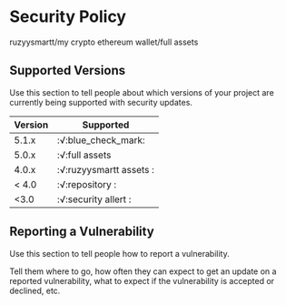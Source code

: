 # Security Policy
ruzyysmartt/my crypto ethereum wallet/full assets
## Supported Versions

Use this section to tell people about which versions of your project are
currently being supported with security updates.

| Version | Supported               |
| ------- | ------------------      |
| 5.1.x   | :√:blue_check_mark:     |
| 5.0.x   | :√:full assets          |
| 4.0.x   | :√:ruzyysmartt assets : |
| < 4.0   | :√:repository :         |                
| <3.0    | :√:security allert :    |
## Reporting a Vulnerability

Use this section to tell people how to report a vulnerability.

Tell them where to go, how often they can expect to get an update on a
reported vulnerability, what to expect if the vulnerability is accepted or
declined, etc.
